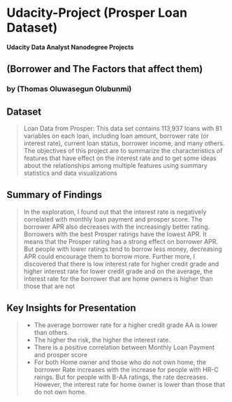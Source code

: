 # Udacity-Project (Prosper Loan Dataset)
**Udacity Data Analyst Nanodegree Projects**

## (Borrower and The Factors that affect them)
### by (Thomas Oluwasegun Olubunmi)



## Dataset

> Loan Data from Prosper: This data set contains 113,937 loans with 81 variables on each loan, including loan amount, borrower rate (or interest rate), current loan status, borrower income, and many others. The objectives of this project are to summarize the characteristics of features that have effect on the interest rate and to get some ideas about the relationships among multiple features using summary statistics and data visualizations


## Summary of Findings

> In the exploration, I found out that the interest rate is negatively correlated with monthly loan payment and prosper score. The borrower APR also decreases with the increasingly better rating. Borrowers with the best Prosper ratings have the lowest APR. It means that the Prosper rating has a strong effect on borrower APR. But people with lower ratings tend to borrow less money, decreasing APR could encourage them to borrow more.
Further more, I discovered that there is low interest rate for higher credit grade and higher interest rate for lower credit grade and on the average, the interest rate for the borrower that are home owners is higher than those that are not



## Key Insights for Presentation
> * The average borrower rate for a higher credit grade AA is lower than others.
> * The higher the risk, the higher the interest rate.
> * There is a positive correlation between Monthly Loan Payment and prosper score
> * For both Home owner and those who do not own home, the borrower Rate increases with the increase for people with HR-C raings. But for people with B-AA ratings, the rate decreases. However, the interest rate for home owner is lower than those that do not own home.


